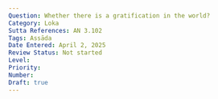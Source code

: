 ```yaml
---
Question: Whether there is a gratification in the world?
Category: Loka
Sutta References: AN 3.102
Tags: Assāda
Date Entered: April 2, 2025
Review Status: Not started
Level: 
Priority: 
Number: 
Draft: true
---
```


